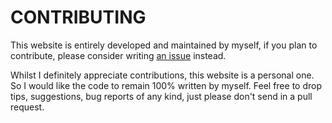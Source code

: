 CONTRIBUTING
============

This website is entirely developed and maintained by myself, if you plan to contribute, please consider writing [an issue](https://github.com/Zarthus/josahrens.me/issues/new) instead.  

Whilst I definitely appreciate contributions, this website is a personal one. So I would like the code to remain 100% written by myself. Feel free to drop tips, suggestions, bug reports of any kind, just please don't send in a pull request.